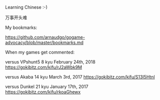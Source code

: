 Learning Chinese :-)

万事开头难

My bookmarks:

https://github.com/arnaudgo/gogame-advocacy/blob/master/bookmarks.md

When my games get commented:

versus VPshunt5 8 kyu February 24th, 2018  https://gokibitz.com/kifu/rJ2aWbk9M

versus Akaba 14 kyu March 3rd, 2017 https://gokibitz.com/kifu/S13I5Htnl

versus Dunkel 21 kyu January 17th, 2017 https://gokibitz.com/kifu/rkoaGhewx

